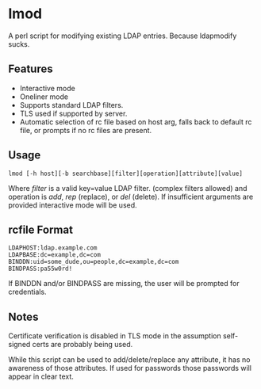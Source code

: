 # lmod

A perl script for modifying existing LDAP entries.  Because ldapmodify sucks.

## Features

- Interactive mode
- Oneliner mode
- Supports standard LDAP filters.
- TLS used if supported by server.
- Automatic selection of rc file based on host arg, falls back to default rc file, or prompts if no rc files are present.

## Usage

`lmod [-h host][-b searchbase][filter][operation][attribute][value]`

Where *filter* is a valid key=value LDAP filter. (complex filters allowed) and operation is *add*, *rep* (replace), or *del* (delete).  If insufficient arguments are provided interactive mode will be used.

## rcfile Format

    LDAPHOST:ldap.example.com
    LDAPBASE:dc=example,dc=com
    BINDDN:uid=some_dude,ou=people,dc=example,dc=com
    BINDPASS:pa55w0rd!

If BINDDN and/or BINDPASS are missing, the user will be prompted for credentials.

## Notes

Certificate verification is disabled in TLS mode in the assumption self-signed certs are probably being used.

While this script can be used to add/delete/replace any attribute, it has no awareness of those attributes. If used for passwords those passwords will appear in clear text.
